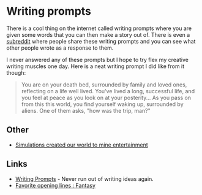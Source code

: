 # Writing prompts

There is a cool thing on the internet called writing prompts where you are given some words that you can then make a story out of. There is even a [subreddit](https://www.reddit.com/r/WritingPrompts/) where people share these writing prompts and you can see what other people wrote as a response to them.

I never answered any of these prompts but I hope to try flex my creative writing muscles one day. Here is a neat writing prompt I did like from it though:

> You are on your death bed, surrounded by family and loved ones, reflecting on a life well lived. You've lived a long, successful life, and you feel at peace as you look on at your posterity... As you pass on from this this world, you find yourself waking up, surrounded by aliens. One of them asks, "how was the trip, man?"

## Other

- [Simulations created our world to mine entertainment](https://www.reddit.com/r/AWLIAS/comments/72nki3/what_is_our_purpose/dnk4l3a/)

## Links

- [Writing Prompts](https://prompts.ml/) - Never run out of writing ideas again.
- [Favorite opening lines : Fantasy](https://www.reddit.com/r/Fantasy/comments/lwf5m4/favorite_opening_lines/)
